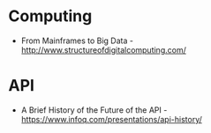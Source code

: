 # Computing

* From Mainframes to Big Data - http://www.structureofdigitalcomputing.com/ 

# API

* A Brief History of the Future of the API - https://www.infoq.com/presentations/api-history/ 

